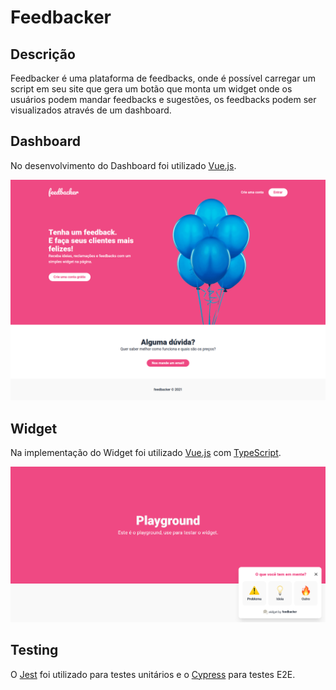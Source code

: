 # Feedbacker

## Descrição

Feedbacker é uma plataforma de feedbacks, onde é possível carregar um script em seu site que gera um botão que monta um widget onde os usuários podem mandar feedbacks e sugestões, os feedbacks podem ser visualizados através de um dashboard.

## Dashboard

No desenvolvimento do Dashboard foi utilizado [Vue.js](https://vuejs.org/).

![alt text](img/Dashboard.png)

## Widget

Na implementação do Widget foi utilizado [Vue.js](https://vuejs.org/) com [TypeScript](https://www.typescriptlang.org/).

![alt text](img/Widget.png)

## Testing

O [Jest](https://jestjs.io/) foi utilizado para testes unitários e o [Cypress](https://www.cypress.io/) para testes E2E.
